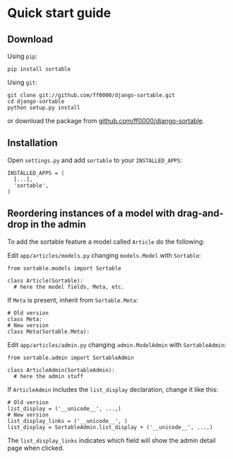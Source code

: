 # Quick start guide

## Download

Using `pip`:

    pip install sortable

Using `git`:

    git clone git://github.com/ff0000/django-sortable.git
    cd django-sortable
    python setup.py install

or download the package from [github.com/ff0000/django-sortable](https://github.com/ff0000/django-sortable).

## Installation

Open `settings.py` and add `sortable` to your `INSTALLED_APPS`:

    INSTALLED_APPS = (
      [...],
      'sortable',
    )

## Reordering instances of a model with drag-and-drop in the admin

To add the sortable feature a model called `Article` do the following:

Edit `app/articles/models.py` changing `models.Model` with `Sortable`:

    from sortable.models import Sortable

    class Article(Sortable):
      # here the model fields, Meta, etc.

If `Meta` is present, inherit from `Sortable.Meta`:

    # Old version
    class Meta:
    # New version
    class Meta(Sortable.Meta):

Edit `app/articles/admin.py` changing `admin.ModelAdmin` with `SortableAdmin`:

    from sortable.admin import SortableAdmin
    
    class ArticleAdmin(SortableAdmin):
      # here the admin stuff 

If `ArticleAdmin` includes the `list_display` declaration, change it like this:

    # Old version
    list_display = ('__unicode__', ...,)
    # New version
    list_display_links = ('__unicode__', )
    list_display = SortableAdmin.list_display + ('__unicode__', ...,)

The `list_display_links` indicates which field will show the admin detail page when clicked.
    
